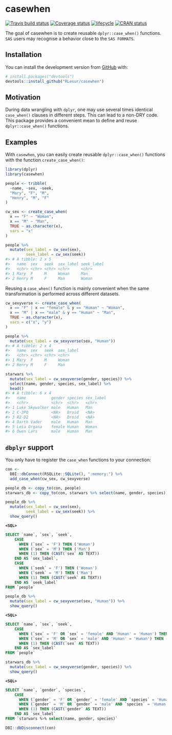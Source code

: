 
<!-- README.md is generated from README.Rmd. Please edit that file -->

# casewhen

[![Travis build
status](https://travis-ci.org/RLesur/casewhen.svg?branch=master)](https://travis-ci.org/RLesur/casewhen)
[![Coverage
status](https://codecov.io/gh/RLesur/casewhen/branch/master/graph/badge.svg)](https://codecov.io/github/RLesur/casewhen?branch=master)
[![lifecycle](https://img.shields.io/badge/lifecycle-experimental-orange.svg)](https://www.tidyverse.org/lifecycle/#experimental)
[![CRAN
status](https://www.r-pkg.org/badges/version/casewhen)](https://cran.r-project.org/package=casewhen)

The goal of casewhen is to create reusable `dplyr::case_when()`
functions.  
`SAS` users may recognise a behavior close to the `SAS FORMATS`.

## Installation

You can install the development version from
[GitHub](https://github.com/) with:

``` r
# install.packages("devtools")
devtools::install_github("RLesur/casewhen")
```

## Motivation

During data wrangling with `dplyr`, one may use several times identical
`case_when()` clauses in different steps. This can lead to a non-DRY
code.  
This package provides a convenient mean to define and reuse
`dplyr::case_when()` functions.

## Examples

With `casewhen`, you can easily create reusable `dplyr::case_when()`
functions with the function `create_case_when()`:

``` r
library(dplyr)
library(casewhen)

people <- tribble(
  ~name, ~sex, ~seek,
  "Mary", "F", "M",
  "Henry", "M", "F"
)

cw_sex <- create_case_when(
  x == "F" ~ "Woman",
  x == "M" ~ "Man",
  TRUE ~ as.character(x),
  vars = "x"
)

people %>% 
  mutate(sex_label = cw_sex(sex), 
         seek_label = cw_sex(seek))
#> # A tibble: 2 x 5
#>   name  sex   seek  sex_label seek_label
#>   <chr> <chr> <chr> <chr>     <chr>     
#> 1 Mary  F     M     Woman     Man       
#> 2 Henry M     F     Man       Woman
```

Reusing a `case_when()` function is mainly convenient when the same
transformation is performed across different datasets.

``` r
cw_sexyverse <- create_case_when(
  x == "F" | x == "female" & y == "Human" ~ "Woman",
  x == "M" | x == "male" & y == "Human" ~ "Man",
  TRUE ~ as.character(x),
  vars = c("x", "y")
)

people %>% 
  mutate(sex_label = cw_sexyverse(sex, "Human"))
#> # A tibble: 2 x 4
#>   name  sex   seek  sex_label
#>   <chr> <chr> <chr> <chr>    
#> 1 Mary  F     M     Woman    
#> 2 Henry M     F     Man

starwars %>%
  mutate(sex_label = cw_sexyverse(gender, species)) %>%
  select(name, gender, species, sex_label) %>%
  head()
#> # A tibble: 6 x 4
#>   name           gender species sex_label
#>   <chr>          <chr>  <chr>   <chr>    
#> 1 Luke Skywalker male   Human   Man      
#> 2 C-3PO          <NA>   Droid   <NA>     
#> 3 R2-D2          <NA>   Droid   <NA>     
#> 4 Darth Vader    male   Human   Man      
#> 5 Leia Organa    female Human   Woman    
#> 6 Owen Lars      male   Human   Man
```

## `dbplyr` support

You only have to register the `case_when` functions to your connection:

``` r
con <- 
  DBI::dbConnect(RSQLite::SQLite(), ":memory:") %>%
  add_case_when(cw_sex, cw_sexyverse)

people_db <- copy_to(con, people)
starwars_db <- copy_to(con, starwars %>% select(name, gender, species))

people_db %>% 
  mutate(sex_label = cw_sex(sex), 
         seek_label = cw_sex(seek)) %>%
  show_query()
```

**`<SQL>`**

``` sql
SELECT `name`, `sex`, `seek`, 
    CASE
      WHEN (`sex` = 'F') THEN ('Woman')
      WHEN (`sex` = 'M') THEN ('Man')
      WHEN (1) THEN (CAST(`sex` AS TEXT))
    END AS `sex_label`, 
    CASE
      WHEN (`seek` = 'F') THEN ('Woman')
      WHEN (`seek` = 'M') THEN ('Man')
      WHEN (1) THEN (CAST(`seek` AS TEXT))
    END AS `seek_label`
FROM `people`
```

``` r
people_db %>%
  mutate(sex_label = cw_sexyverse(sex, "Human")) %>%
  show_query()
```

**`<SQL>`**

``` sql
SELECT `name`, `sex`, `seek`, 
    CASE
      WHEN (`sex` = 'F' OR `sex` = 'female' AND 'Human' = 'Human') THEN ('Woman')
      WHEN (`sex` = 'M' OR `sex` = 'male' AND 'Human' = 'Human') THEN ('Man')
      WHEN (1) THEN (CAST(`sex` AS TEXT))
    END AS `sex_label`
FROM `people`
```

``` r
starwars_db %>%
  mutate(sex_label = cw_sexyverse(gender, species)) %>%
  show_query()
```

**`<SQL>`**

``` sql
SELECT `name`, `gender`, `species`, 
    CASE
      WHEN (`gender` = 'F' OR `gender` = 'female' AND `species` = 'Human') THEN ('Woman')
      WHEN (`gender` = 'M' OR `gender` = 'male' AND `species` = 'Human') THEN ('Man')
      WHEN (1) THEN (CAST(`gender` AS TEXT))
    END AS `sex_label`
FROM `starwars %>% select(name, gender, species)`
```

``` r
DBI::dbDisconnect(con)
```
